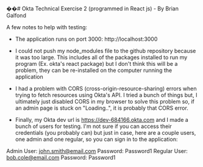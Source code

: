 ��# Okta Technical Exercise 2 (programmed in React js) - By Brian Galfond

A few notes to help with testing:

- The application runs on port 3000:  http://localhost:3000

- I could not push my node_modules file to the github repository because it was too large. This includes all of the packages installed to run my program (Ex. okta's react package) but I don't think this will be a problem, they can be re-installed on the computer running the application

- I had a problem with CORS (cross-origin-resource-sharing) errors when trying to fetch resources using Okta's API. I tried a bunch of things but, I ultimately just disabled CORS in my browser to solve this problem so, if an admin page is stuck on "Loading..", it is probably that CORS error.

- Finally, my Okta dev url is https://dev-684166.okta.com and I made a bunch of users for testing. I'm not sure if you can access their credentials (you probably can) but just in case, here are a couple users, one admin and one regular, so you can sign in to the application:

Admin User: john.smith@email.com         Password:  Password1
Regular User: bob.cole@email.com            Password:  Password1

